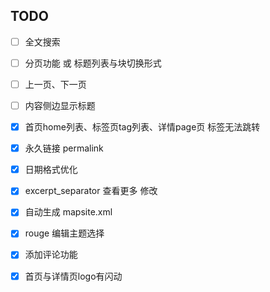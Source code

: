 ## TODO


- [ ] 全文搜索
- [ ] 分页功能 或 标题列表与块切换形式
- [ ] 上一页、下一页
- [ ] 内容侧边显示标题

- [x] 首页home列表、标签页tag列表、详情page页 标签无法跳转
- [x] 永久链接  permalink
- [x] 日期格式优化
- [x] excerpt_separator 查看更多 修改
- [x] 自动生成 mapsite.xml
- [x] rouge 编辑主题选择
- [x] 添加评论功能
- [x] 首页与详情页logo有闪动

